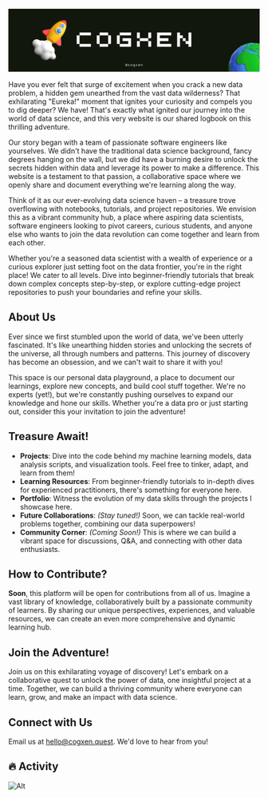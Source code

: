![GitHub Banner](.github/assets/img/banner.png)

Have you ever felt that surge of excitement when you crack a new data problem, a hidden gem unearthed from the vast data wilderness? That exhilarating "Eureka!" moment that ignites your curiosity and compels you to dig deeper? We have! That's exactly what ignited our journey into the world of data science, and this very website is our shared logbook on this thrilling adventure.

Our story began with a team of passionate software engineers like yourselves. We didn't have the traditional data science background, fancy degrees hanging on the wall, but we did have a burning desire to unlock the secrets hidden within data and leverage its power to make a difference. This website is a testament to that passion, a collaborative space where we openly share and document everything we're learning along the way.

Think of it as our ever-evolving data science haven – a treasure trove overflowing with notebooks, tutorials, and project repositories. We envision this as a vibrant community hub, a place where aspiring data scientists, software engineers looking to pivot careers, curious students, and anyone else who wants to join the data revolution can come together and learn from each other.

Whether you're a seasoned data scientist with a wealth of experience or a curious explorer just setting foot on the data frontier, you're in the right place! We cater to all levels. Dive into beginner-friendly tutorials that break down complex concepts step-by-step, or explore cutting-edge project repositories to push your boundaries and refine your skills.

## About Us

Ever since we first stumbled upon the world of data, we've been utterly fascinated. It's like unearthing hidden stories and unlocking the secrets of the universe, all through numbers and patterns. This journey of discovery has become an obsession, and we can't wait to share it with you!

This space is our personal data playground, a place to document our learnings, explore new concepts, and build cool stuff together. We're no experts (yet!), but we're constantly pushing ourselves to expand our knowledge and hone our skills. Whether you're a data pro or just starting out, consider this your invitation to join the adventure!

## Treasure Await!

- **Projects**: Dive into the code behind my machine learning models, data analysis scripts, and visualization tools. Feel free to tinker, adapt, and learn from them!
- **Learning Resources**: From beginner-friendly tutorials to in-depth dives for experienced practitioners, there's something for everyone here.
- **Portfolio**: Witness the evolution of my data skills through the projects I showcase here.
- **Future Collaborations**: _(Stay tuned!)_ Soon, we can tackle real-world problems together, combining our data superpowers!
- **Community Corner**: _(Coming Soon!)_ This is where we can build a vibrant space for discussions, Q&A, and connecting with other data enthusiasts.

## How to Contribute?

**Soon**, this platform will be open for contributions from all of us. Imagine a vast library of knowledge, collaboratively built by a passionate community of learners. By sharing our unique perspectives, experiences, and valuable resources, we can create an even more comprehensive and dynamic learning hub.

## Join the Adventure!

Join us on this exhilarating voyage of discovery! Let's embark on a collaborative quest to unlock the power of data, one insightful project at a time. Together, we can build a thriving community where everyone can learn, grow, and make an impact with data science.

## Connect with Us

Email us at [hello@cogxen.quest](mailto:hello@cogxen.quest). We'd love to hear from you!

## 🔥 Activity

![Alt](https://repobeats.axiom.co/api/embed/7d1c6454ff2d4933f99ff81bcb3dc13b245bc614.svg "Repobeats analytics image")
